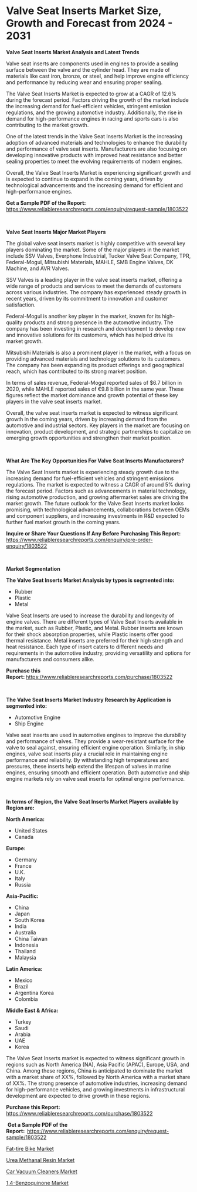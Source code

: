 <p><h1>Valve Seat Inserts Market Size, Growth and Forecast from 2024 - 2031</h1></p><p><strong>Valve Seat Inserts Market Analysis and Latest Trends</strong></p>
<p><p>Valve seat inserts are components used in engines to provide a sealing surface between the valve and the cylinder head. They are made of materials like cast iron, bronze, or steel, and help improve engine efficiency and performance by reducing wear and ensuring proper sealing.</p><p>The Valve Seat Inserts Market is expected to grow at a CAGR of 12.6% during the forecast period. Factors driving the growth of the market include the increasing demand for fuel-efficient vehicles, stringent emission regulations, and the growing automotive industry. Additionally, the rise in demand for high-performance engines in racing and sports cars is also contributing to the market growth.</p><p>One of the latest trends in the Valve Seat Inserts Market is the increasing adoption of advanced materials and technologies to enhance the durability and performance of valve seat inserts. Manufacturers are also focusing on developing innovative products with improved heat resistance and better sealing properties to meet the evolving requirements of modern engines.</p><p>Overall, the Valve Seat Inserts Market is experiencing significant growth and is expected to continue to expand in the coming years, driven by technological advancements and the increasing demand for efficient and high-performance engines.</p></p>
<p><strong>Get a Sample PDF of the Report:&nbsp;</strong> <a href="https://www.reliableresearchreports.com/enquiry/request-sample/1803522">https://www.reliableresearchreports.com/enquiry/request-sample/1803522</a></p>
<p>&nbsp;</p>
<p><strong>Valve Seat Inserts Major Market Players</strong></p>
<p><p>The global valve seat inserts market is highly competitive with several key players dominating the market. Some of the major players in the market include SSV Valves, Everphone Industrial, Tucker Valve Seat Company, TPR, Federal-Mogul, Mitsubishi Materials, MAHLE, SMB Engine Valves, DK Machine, and AVR Valves.</p><p>SSV Valves is a leading player in the valve seat inserts market, offering a wide range of products and services to meet the demands of customers across various industries. The company has experienced steady growth in recent years, driven by its commitment to innovation and customer satisfaction.</p><p>Federal-Mogul is another key player in the market, known for its high-quality products and strong presence in the automotive industry. The company has been investing in research and development to develop new and innovative solutions for its customers, which has helped drive its market growth.</p><p>Mitsubishi Materials is also a prominent player in the market, with a focus on providing advanced materials and technology solutions to its customers. The company has been expanding its product offerings and geographical reach, which has contributed to its strong market position.</p><p>In terms of sales revenue, Federal-Mogul reported sales of $6.7 billion in 2020, while MAHLE reported sales of €9.8 billion in the same year. These figures reflect the market dominance and growth potential of these key players in the valve seat inserts market.</p><p>Overall, the valve seat inserts market is expected to witness significant growth in the coming years, driven by increasing demand from the automotive and industrial sectors. Key players in the market are focusing on innovation, product development, and strategic partnerships to capitalize on emerging growth opportunities and strengthen their market position.</p></p>
<p>&nbsp;</p>
<p><strong>What Are The Key Opportunities For Valve Seat Inserts Manufacturers?</strong></p>
<p><p>The Valve Seat Inserts market is experiencing steady growth due to the increasing demand for fuel-efficient vehicles and stringent emissions regulations. The market is expected to witness a CAGR of around 5% during the forecast period. Factors such as advancements in material technology, rising automotive production, and growing aftermarket sales are driving the market growth. The future outlook for the Valve Seat Inserts market looks promising, with technological advancements, collaborations between OEMs and component suppliers, and increasing investments in R&D expected to further fuel market growth in the coming years.</p></p>
<p><strong>Inquire or Share Your Questions If Any Before Purchasing This Report:</strong> <a href="https://www.reliableresearchreports.com/enquiry/pre-order-enquiry/1803522">https://www.reliableresearchreports.com/enquiry/pre-order-enquiry/1803522</a></p>
<p>&nbsp;</p>
<p><strong>Market Segmentation</strong></p>
<p><strong>The Valve Seat Inserts Market Analysis by types is segmented into:</strong></p>
<p><ul><li>Rubber</li><li>Plastic</li><li>Metal</li></ul></p>
<p><p>Valve Seat Inserts are used to increase the durability and longevity of engine valves. There are different types of Valve Seat Inserts available in the market, such as Rubber, Plastic, and Metal. Rubber inserts are known for their shock absorption properties, while Plastic inserts offer good thermal resistance. Metal inserts are preferred for their high strength and heat resistance. Each type of insert caters to different needs and requirements in the automotive industry, providing versatility and options for manufacturers and consumers alike.</p></p>
<p><strong>Purchase this Report:&nbsp;</strong><a href="https://www.reliableresearchreports.com/purchase/1803522">https://www.reliableresearchreports.com/purchase/1803522</a></p>
<p>&nbsp;</p>
<p><strong>The Valve Seat Inserts Market Industry Research by Application is segmented into:</strong></p>
<p><ul><li>Automotive Engine</li><li>Ship Engine</li></ul></p>
<p><p>Valve seat inserts are used in automotive engines to improve the durability and performance of valves. They provide a wear-resistant surface for the valve to seal against, ensuring efficient engine operation. Similarly, in ship engines, valve seat inserts play a crucial role in maintaining engine performance and reliability. By withstanding high temperatures and pressures, these inserts help extend the lifespan of valves in marine engines, ensuring smooth and efficient operation. Both automotive and ship engine markets rely on valve seat inserts for optimal engine performance.</p></p>
<p>&nbsp;</p>
<p><strong>In terms of Region, the Valve Seat Inserts Market Players available by Region are:</strong></p>
<p>
    <p> <strong> North America: </strong>
        <ul>
            <li>United States</li>
            <li>Canada</li>
        </ul>
        </p> 
    <p> <strong> Europe: </strong>
        <ul>
            <li>Germany</li>
            <li>France</li>
            <li>U.K.</li>
            <li>Italy</li>
            <li>Russia</li>
        </ul>
        </p> 
    <p> <strong> Asia-Pacific: </strong>
        <ul>
            <li>China</li>
            <li>Japan</li>
            <li>South Korea</li>
            <li>India</li>
            <li>Australia</li>
            <li>China Taiwan</li>
            <li>Indonesia</li>
            <li>Thailand</li>
            <li>Malaysia</li>
        </ul>
        </p> 
    <p> <strong> Latin America: </strong>
        <ul>
            <li>Mexico</li>
            <li>Brazil</li>
            <li>Argentina Korea</li>
            <li>Colombia</li>
        </ul>
        </p> 
    <p> <strong> Middle East & Africa: </strong>
        <ul>
            <li>Turkey</li>
            <li>Saudi</li>
            <li>Arabia</li>
            <li>UAE</li>
            <li>Korea</li>
        </ul>
    </p>
    </p>
<p><p>The Valve Seat Inserts market is expected to witness significant growth in regions such as North America (NA), Asia Pacific (APAC), Europe, USA, and China. Among these regions, China is anticipated to dominate the market with a market share of XX%, followed by North America with a market share of XX%. The strong presence of automotive industries, increasing demand for high-performance vehicles, and growing investments in infrastructural development are expected to drive growth in these regions.</p></p>
<p><strong>Purchase this Report: </strong><a href="https://www.reliableresearchreports.com/purchase/1803522">https://www.reliableresearchreports.com/purchase/1803522</a></p>
<p>&nbsp;<strong>Get a Sample PDF of the Report:&nbsp;&nbsp;</strong><a href="https://www.reliableresearchreports.com/enquiry/request-sample/1803522">https://www.reliableresearchreports.com/enquiry/request-sample/1803522</a></p>
<p><strong></strong></p>
<p><p><a href="https://view.publitas.com/reportprime-1/global-fat-tire-bike-market-by-types-applications-and-major-players-with-regional-growth-rate-analysis-and-development-situation-from-2023-to-2030/">Fat-tire Bike Market</a></p><p><a href="https://view.publitas.com/reportprime-1/urea-methanal-resin-market-size-growth-outlook-from-2023-to-2030-projecting-at-markets-trends-analysis-by-application-regional-outlook-and-revenue/">Urea Methanal Resin Market</a></p><p><a href="https://github.com/Sherrillcrooksxa8i18ucf2m/Market-Research-Report-List-1/blob/main/car-vacuum-cleaners-market.md">Car Vacuum Cleaners Market</a></p><p><a href="https://lydian-appliance-61d.notion.site/Global-1-4-Benzoquinone-Market-by-Types-Applications-and-Major-Players-with-Regional-Growth-Rate--79329427efd94bf8a73eb63cfb073b79">1,4-Benzoquinone Market</a></p></p>